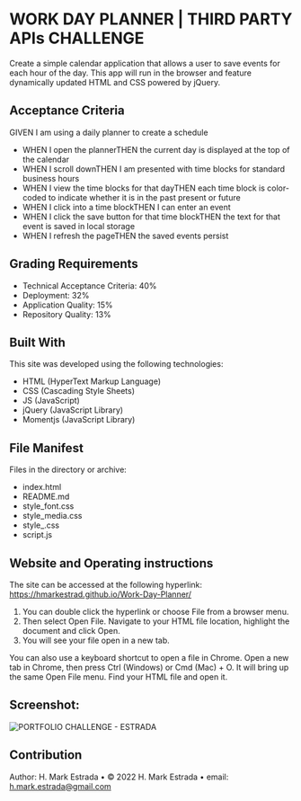 # WORK DAY PLANNER | THIRD PARTY APIs CHALLENGE  
Create a simple calendar application that allows a user to save events for each hour of the day. This app will run in the browser and feature dynamically updated HTML and CSS powered by jQuery.  
## Acceptance Criteria  
GIVEN I am using a daily planner to create a schedule  
* WHEN I open the plannerTHEN the current day is displayed at the top of the calendar  
* WHEN I scroll downTHEN I am presented with time blocks for standard business hours  
* WHEN I view the time blocks for that dayTHEN each time block is color-coded to indicate whether it is in the past present or future  
* WHEN I click into a time blockTHEN I can enter an event  
* WHEN I click the save button for that time blockTHEN the text for that event is saved in local storage  
* WHEN I refresh the pageTHEN the saved events persist  
## Grading Requirements  
* Technical Acceptance Criteria: 40%  
* Deployment: 32%  
* Application Quality: 15%  
* Repository Quality: 13%  
## Built With  
This site was developed using the following technologies:  
* HTML (HyperText Markup Language)  
* CSS (Cascading Style Sheets)  
* JS (JavaScript)  
* jQuery (JavaScript Library)  
* Momentjs (JavaScript Library)  
## File Manifest  
Files in the directory or archive:  
* index.html  
* README.md  
* style_font.css  
* style_media.css  
* style_.css  
* script.js  
## Website and Operating instructions
The site can be accessed at the following hyperlink:  
https://hmarkestrad.github.io/Work-Day-Planner/
  
1. You can double click the hyperlink or choose File from a browser menu.  
2. Then select Open File. Navigate to your HTML file location, highlight the document and click Open.  
3. You will see your file open in a new tab.  

You can also use a keyboard shortcut to open a file in Chrome. Open a new tab in Chrome, then press Ctrl (Windows) or Cmd (Mac) + O. It will bring up the same Open File menu. Find your HTML file and open it. 
## Screenshot:  
![PORTFOLIO CHALLENGE - ESTRADA](https://github.com/hmarkestrad/Work-Day-Planner/blob/9d7416fd8c1cbfecafbf75b71971bfe6743238ad/images/Screen%20Shot%202022-02-11%20at%202.02.55%20PM.png)  
## Contribution  
Author: H. Mark Estrada • © 2022 H. Mark Estrada • email: h.mark.estrada@gmail.com  
